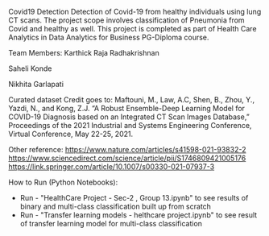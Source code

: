 Covid19 Detection
Detection of Covid-19 from healthy individuals using lung CT scans. The project scope involves classification of Pneumonia from Covid and healthy as well.
This project is completed as part of Health Care Analytics in Data Analytics for Business PG-Diploma course.

Team Members:
Karthick Raja Radhakrishnan

Saheli Konde

Nikhita Garlapati

Curated dataset Credit goes to:
Maftouni, M., Law, A.C, Shen, B., Zhou, Y., Yazdi, N., and Kong, Z.J. “A Robust Ensemble-Deep Learning Model for COVID-19 Diagnosis based on an Integrated CT Scan Images Database,” 
Proceedings of the 2021 Industrial and Systems Engineering Conference, Virtual Conference, May 22-25, 2021.

Other reference:
https://www.nature.com/articles/s41598-021-93832-2
https://www.sciencedirect.com/science/article/pii/S1746809421005176
https://link.springer.com/article/10.1007/s00330-021-07937-3

How to Run (Python Notebooks):
* Run - "HealthCare Project - Sec-2 , Group 13.ipynb" to see results of binary and multi-class classification built up from scratch
* Run - "Transfer learning models - helthcare project.ipynb" to see result of transfer learning model for multi-class classification
